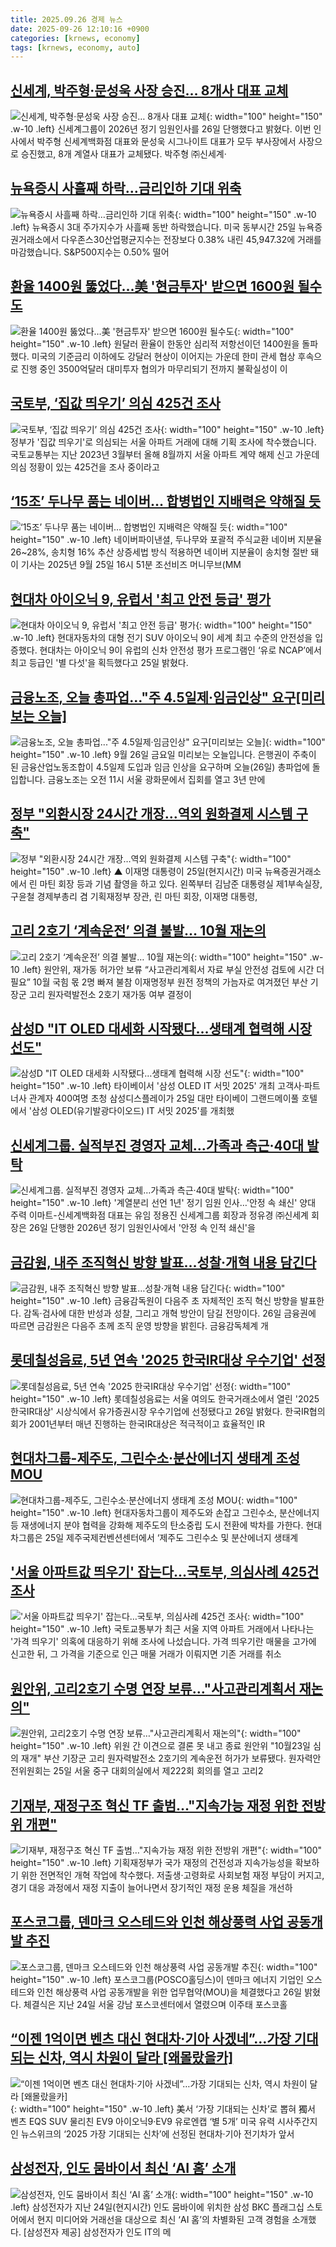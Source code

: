 ```yaml
---
title: 2025.09.26 경제 뉴스
date: 2025-09-26 12:10:16 +0900
categories: [krnews, economy]
tags: [krnews, economy, auto]
---
```

## [신세계, 박주형·문성욱 사장 승진… 8개사 대표 교체](https://n.news.naver.com/mnews/article/022/0004071360)

![신세계, 박주형·문성욱 사장 승진… 8개사 대표 교체](https://mimgnews.pstatic.net/image/origin/022/2025/09/26/4071360.jpg?type=nf220_150){: width="100" height="150" .w-10 .left}
신세계그룹이 2026년 정기 임원인사를 26일 단행했다고 밝혔다. 이번 인사에서 박주형 신세계백화점 대표와 문성욱 시그나이트 대표가 모두 부사장에서 사장으로 승진했고, 8개 계열사 대표가 교체됐다. 박주형 ㈜신세계·

## [뉴욕증시 사흘째 하락…금리인하 기대 위축](https://n.news.naver.com/mnews/article/422/0000785417)

![뉴욕증시 사흘째 하락…금리인하 기대 위축](https://mimgnews.pstatic.net/image/origin/422/2025/09/26/785417.jpg?type=nf220_150){: width="100" height="150" .w-10 .left}
뉴욕증시 3대 주가지수가 사흘째 동반 하락했습니다. 미국 동부시간 25일 뉴욕증권거래소에서 다우존스30산업평균지수는 전장보다 0.38% 내린 45,947.32에 거래를 마감했습니다. S&P500지수는 0.50% 떨어

## [환율 1400원 뚫었다…美 '현금투자' 받으면 1600원 될수도](https://n.news.naver.com/mnews/article/079/0004070366)

![환율 1400원 뚫었다…美 '현금투자' 받으면 1600원 될수도](https://mimgnews.pstatic.net/image/origin/079/2025/09/26/4070366.jpg?type=nf220_150){: width="100" height="150" .w-10 .left}
원달러 환율이 한동안 심리적 저항선이던 1400원을 돌파했다. 미국의 기준금리 이하에도 강달러 현상이 이어지는 가운데 한미 관세 협상 후속으로 진행 중인 3500억달러 대미투자 협의가 마무리되기 전까지 불확실성이 이

## [국토부, ‘집값 띄우기’ 의심 425건 조사](https://n.news.naver.com/mnews/article/056/0012037384)

![국토부, ‘집값 띄우기’ 의심 425건 조사](https://mimgnews.pstatic.net/image/origin/056/2025/09/26/12037384.jpg?type=nf220_150){: width="100" height="150" .w-10 .left}
정부가 '집값 띄우기'로 의심되는 서울 아파트 거래에 대해 기획 조사에 착수했습니다. 국토교통부는 지난 2023년 3월부터 올해 8월까지 서울 아파트 계약 해제 신고 가운데 의심 정황이 있는 425건을 조사 중이라고

## [‘15조’ 두나무 품는 네이버… 합병법인 지배력은 약해질 듯](https://n.news.naver.com/mnews/article/366/0001111050)

![‘15조’ 두나무 품는 네이버… 합병법인 지배력은 약해질 듯](https://mimgnews.pstatic.net/image/origin/366/2025/09/25/1111050.jpg?type=nf220_150){: width="100" height="150" .w-10 .left}
네이버파이낸셜, 두나무와 포괄적 주식교환 네이버 지분율 26~28%, 송치형 16% 추산 상증세법 방식 적용하면 네이버 지분율이 송치형 절반 돼 이 기사는 2025년 9월 25일 16시 51분 조선비즈 머니무브(MM

## [현대차 아이오닉 9, 유럽서 '최고 안전 등급' 평가](https://n.news.naver.com/mnews/article/119/0003007320)

![현대차 아이오닉 9, 유럽서 '최고 안전 등급' 평가](https://mimgnews.pstatic.net/image/origin/119/2025/09/25/3007320.jpg?type=nf220_150){: width="100" height="150" .w-10 .left}
현대자동차의 대형 전기 SUV 아이오닉 9이 세계 최고 수준의 안전성을 입증했다. 현대차는 아이오닉 9이 유럽의 신차 안전성 평가 프로그램인 ‘유로 NCAP’에서 최고 등급인 '별 다섯'을 획득했다고 25일 밝혔다.

## [금융노조, 오늘 총파업..."주 4.5일제·임금인상" 요구[미리보는 오늘]](https://n.news.naver.com/mnews/article/052/0002252124)

![금융노조, 오늘 총파업..."주 4.5일제·임금인상" 요구[미리보는 오늘]](https://mimgnews.pstatic.net/image/origin/052/2025/09/26/2252124.jpg?type=nf220_150){: width="100" height="150" .w-10 .left}
9월 26일 금요일 미리보는 오늘입니다. 은행권이 주축이 된 금융산업노동조합이 4.5일제 도입과 임금 인상을 요구하며 오늘(26일) 총파업에 돌입합니다. 금융노조는 오전 11시 서울 광화문에서 집회를 열고 3년 만에

## [정부 "외환시장 24시간 개장…역외 원화결제 시스템 구축"](https://n.news.naver.com/mnews/article/055/0001295784)

![정부 "외환시장 24시간 개장…역외 원화결제 시스템 구축"](https://mimgnews.pstatic.net/image/origin/055/2025/09/26/1295784.jpg?type=nf220_150){: width="100" height="150" .w-10 .left}
▲ 이재명 대통령이 25일(현지시간) 미국 뉴욕증권거래소에서 린 마틴 회장 등과 기념 촬영을 하고 있다. 왼쪽부터 김남준 대통령실 제1부속실장, 구윤철 경제부총리 겸 기획재정부 장관, 린 마틴 회장, 이재명 대통령,

## [고리 2호기 ‘계속운전’ 의결 불발… 10월 재논의](https://n.news.naver.com/mnews/article/022/0004071219)

![고리 2호기 ‘계속운전’ 의결 불발… 10월 재논의](https://mimgnews.pstatic.net/image/origin/022/2025/09/25/4071219.jpg?type=nf220_150){: width="100" height="150" .w-10 .left}
원안위, 재가동 허가안 보류 “사고관리계획서 자료 부실 안전성 검토에 시간 더 필요” 10월 국힘 몫 2명 빠져 불참 이재명정부 원전 정책의 가늠자로 여겨졌던 부산 기장군 고리 원자력발전소 2호기 재가동 여부 결정이

## [삼성D "IT OLED 대세화 시작됐다…생태계 협력해 시장 선도"](https://n.news.naver.com/mnews/article/001/0015649077)

![삼성D "IT OLED 대세화 시작됐다…생태계 협력해 시장 선도"](https://mimgnews.pstatic.net/image/origin/001/2025/09/25/15649077.jpg?type=nf220_150){: width="100" height="150" .w-10 .left}
타이베이서 '삼성 OLED IT 서밋 2025' 개최 고객사·파트너사 관계자 400여명 초청 삼성디스플레이가 25일 대만 타이베이 그랜드메이풀 호텔에서 '삼성 OLED(유기발광다이오드) IT 서밋 2025'를 개최했

## [신세계그룹. 실적부진 경영자 교체…가족과 측근·40대 발탁](https://n.news.naver.com/mnews/article/001/0015650878)

![신세계그룹. 실적부진 경영자 교체…가족과 측근·40대 발탁](https://mimgnews.pstatic.net/image/origin/001/2025/09/26/15650878.jpg?type=nf220_150){: width="100" height="150" .w-10 .left}
'계열분리 선언 1년' 정기 임원 인사…'안정 속 쇄신' 양대 주력 이마트-신세계백화점 대표는 유임 정용진 신세계그룹 회장과 정유경 ㈜신세계 회장은 26일 단행한 2026년 정기 임원인사에서 '안정 속 인적 쇄신'을

## [금감원, 내주 조직혁신 방향 발표…성찰·개혁 내용 담긴다](https://n.news.naver.com/mnews/article/003/0013506979)

![금감원, 내주 조직혁신 방향 발표…성찰·개혁 내용 담긴다](https://mimgnews.pstatic.net/image/origin/003/2025/09/26/13506979.jpg?type=nf220_150){: width="100" height="150" .w-10 .left}
금융감독원이 다음주 초 자체적인 조직 혁신 방향을 발표한다. 감독·검사에 대한 반성과 성찰, 그리고 개혁 방안이 담길 전망이다. 26일 금융권에 따르면 금감원은 다음주 초께 조직 운영 방향을 밝힌다. 금융감독체계 개

## [롯데칠성음료, 5년 연속 '2025 한국IR대상 우수기업' 선정](https://n.news.naver.com/mnews/article/014/0005412759)

![롯데칠성음료, 5년 연속 '2025 한국IR대상 우수기업' 선정](https://mimgnews.pstatic.net/image/origin/014/2025/09/26/5412759.jpg?type=nf220_150){: width="100" height="150" .w-10 .left}
롯데칠성음료는 서울 여의도 한국거래소에서 열린 '2025 한국IR대상' 시상식에서 유가증권시장 우수기업에 선정됐다고 26일 밝혔다. 한국IR협의회가 2001년부터 매년 진행하는 한국IR대상은 적극적이고 효율적인 IR

## [현대차그룹-제주도, 그린수소·분산에너지 생태계 조성 MOU](https://n.news.naver.com/mnews/article/018/0006125955)

![현대차그룹-제주도, 그린수소·분산에너지 생태계 조성 MOU](https://mimgnews.pstatic.net/image/origin/018/2025/09/26/6125955.jpg?type=nf220_150){: width="100" height="150" .w-10 .left}
현대자동차그룹이 제주도와 손잡고 그린수소, 분산에너지 등 재생에너지 분야 협력을 강화해 제주도의 탄소중립 도시 전환에 박차를 가한다. 현대차그룹은 25일 제주국제컨벤션센터에서 ‘제주도 그린수소 및 분산에너지 생태계

## ['서울 아파트값 띄우기' 잡는다…국토부, 의심사례 425건 조사](https://n.news.naver.com/mnews/article/437/0000458409)

!['서울 아파트값 띄우기' 잡는다…국토부, 의심사례 425건 조사](https://mimgnews.pstatic.net/image/origin/437/2025/09/26/458409.jpg?type=nf220_150){: width="100" height="150" .w-10 .left}
국토교통부가 최근 서울 지역 아파트 거래에서 나타나는 '가격 띄우기' 의혹에 대응하기 위해 조사에 나섰습니다. 가격 띄우기란 매물을 고가에 신고한 뒤, 그 가격을 기준으로 인근 매물 거래가 이뤄지면 기존 거래를 취소

## [원안위, 고리2호기 수명 연장 보류…"사고관리계획서 재논의"](https://n.news.naver.com/mnews/article/586/0000112648)

![원안위, 고리2호기 수명 연장 보류…"사고관리계획서 재논의"](https://mimgnews.pstatic.net/image/origin/586/2025/09/25/112648.jpg?type=nf220_150){: width="100" height="150" .w-10 .left}
위원 간 이견으로 결론 못 내고 종료 원안위 "10월23일 심의 재개" 부산 기장군 고리 원자력발전소 2호기의 계속운전 허가가 보류됐다. 원자력안전위원회는 25일 서울 중구 대회의실에서 제222회 회의를 열고 고리2

## [기재부, 재정구조 혁신 TF 출범…"지속가능 재정 위한 전방위 개편"](https://n.news.naver.com/mnews/article/277/0005657875)

![기재부, 재정구조 혁신 TF 출범…"지속가능 재정 위한 전방위 개편"](https://mimgnews.pstatic.net/image/origin/277/2025/09/25/5657875.jpg?type=nf220_150){: width="100" height="150" .w-10 .left}
기획재정부가 국가 재정의 건전성과 지속가능성을 확보하기 위한 전면적인 개혁 작업에 착수했다. 저출생·고령화로 사회보험 재정 부담이 커지고, 경기 대응 과정에서 재정 지출이 늘어나면서 장기적인 재정 운용 체질을 개선하

## [포스코그룹, 덴마크 오스테드와 인천 해상풍력 사업 공동개발 추진](https://n.news.naver.com/mnews/article/366/0001111169)

![포스코그룹, 덴마크 오스테드와 인천 해상풍력 사업 공동개발 추진](https://mimgnews.pstatic.net/image/origin/366/2025/09/26/1111169.jpg?type=nf220_150){: width="100" height="150" .w-10 .left}
포스코그룹(POSCO홀딩스)이 덴마크 에너지 기업인 오스테드와 인천 해상풍력 사업 공동개발을 위한 업무협약(MOU)을 체결했다고 26일 밝혔다. 체결식은 지난 24일 서울 강남 포스코센터에서 열렸으며 이주태 포스코홀

## [“이젠 1억이면 벤츠 대신 현대차·기아 사겠네”…가장 기대되는 신차, 역시 차원이 달라 [왜몰랐을카]](https://n.news.naver.com/mnews/article/009/0005565227)

![“이젠 1억이면 벤츠 대신 현대차·기아 사겠네”…가장 기대되는 신차, 역시 차원이 달라 [왜몰랐을카]](https://mimgnews.pstatic.net/image/origin/009/2025/09/26/5565227.jpg?type=nf220_150){: width="100" height="150" .w-10 .left}
美서 ‘가장 기대되는 신차’로 뽑혀 獨서 벤츠 EQS SUV 물리친 EV9 아이오닉9·EV9 유로엔캡 ‘별 5개’ 미국 유력 시사주간지인 뉴스위크의 ‘2025 가장 기대되는 신차’에 선정된 현대차·기아 전기차가 앞서

## [삼성전자, 인도 뭄바이서 최신 ‘AI 홈’ 소개](https://n.news.naver.com/mnews/article/016/0002535159)

![삼성전자, 인도 뭄바이서 최신 ‘AI 홈’ 소개](https://mimgnews.pstatic.net/image/origin/016/2025/09/26/2535159.jpg?type=nf220_150){: width="100" height="150" .w-10 .left}
삼성전자가 지난 24일(현지시간) 인도 뭄바이에 위치한 삼성 BKC 플래그십 스토어에서 현지 미디어와 거래선을 대상으로 최신 ‘AI 홈’의 차별화된 고객 경험을 소개했다. [삼성전자 제공] 삼성전자가 인도 IT의 메

